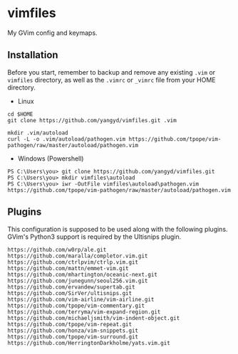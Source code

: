 vimfiles
========

My GVim config and keymaps.

Installation
------------

Before you start, remember to backup and remove any existing `.vim` or `vimfiles` directory, as well as the `.vimrc` or `_vimrc` file from your HOME directory.

- Linux

```
cd $HOME
git clone https://github.com/yangyd/vimfiles.git .vim

mkdir .vim/autoload
curl -L -o .vim/autoload/pathogen.vim https://github.com/tpope/vim-pathogen/raw/master/autoload/pathogen.vim
```

- Windows (Powershell)

```
PS C:\Users\you> git clone https://github.com/yangyd/vimfiles.git
PS C:\Users\you> mkdir vimfiles\autoload
PS C:\Users\you> iwr -OutFile vimfiles\autoload\pathogen.vim https://github.com/tpope/vim-pathogen/raw/master/autoload/pathogen.vim
```

Plugins
-------

This configuration is supposed to be used along with the following plugins. GVim's Python3 support is required by the Ultisnips plugin.

```
https://github.com/w0rp/ale.git
https://github.com/maralla/completor.vim.git
https://github.com/ctrlpvim/ctrlp.vim.git
https://github.com/mattn/emmet-vim.git
https://github.com/mhartington/oceanic-next.git
https://github.com/junegunn/seoul256.vim.git
https://github.com/ervandew/supertab.git
https://github.com/SirVer/ultisnips.git
https://github.com/vim-airline/vim-airline.git
https://github.com/tpope/vim-commentary.git
https://github.com/terryma/vim-expand-region.git
https://github.com/michaeljsmith/vim-indent-object.git
https://github.com/tpope/vim-repeat.git
https://github.com/honza/vim-snippets.git
https://github.com/tpope/vim-surround.git
https://github.com/HerringtonDarkholme/yats.vim.git
```
